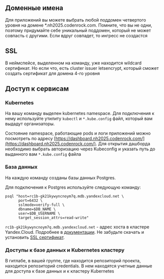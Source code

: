 ## Доменные имена

Для приложений вы можете выбрать любой поддомен четвертого уровня на домене \*.nh2025.codenrock.com.
Помните, что вы не одни, поэтому придумайте себе уникальный поддомен, который не может совпасть с другими. Если вдруг совпадет, то ингресс не создастся

## SSL

В неймспейсе, выделенном на команду, уже находится wildcard сертификат. Но если что, есть cluster issuer letsencrypt, который сможет создать сертификат для домена 4-го уровня

## Доступ к сервисам

### Kubernetes

На вашу команду выделен kubernetes namespace. Для подключения к нему используйте утилиту `kubectl` и `*.kube.config` файл, который вам выдадут организаторы.

Состояние namespace, работающие pods и логи приложений можно посмотреть по адресу [https://dashboard.nh2025.codenrock.com/](https://dashboard.nh2025.codenrock.com/). Для открытия дашборда необходимо выбрать авторизацию через Kubeconfig и указать путь до выданного вам `*.kube.config` файла

### База данных

На каждую команду созданы базы данных Postgres.

Для подключения к Postgres используйте следующую команду:

```
psql "host=rc1b-gk21kywyncnoym7q.mdb.yandexcloud.net \
      port=6432 \
      sslmode=verify-full \
      dbname=$DB_NAME \
      user=$DB_USERNAME \
      target_session_attrs=read-write"
```

`rc1b-gk21kywyncnoym7q.mdb.yandexcloud.net` - адрес хоста в кластере Yandex.Cloud. Подробнее в [документации](https://cloud.yandex.ru/docs/managed-postgresql/). Не забудьте скачать и установить [SSL сертификат](https://cloud.yandex.ru/docs/managed-postgresql/operations/connect#get-ssl-cert).

### Доступы к базе данных и Kubernetes кластеру

В гитлабе, в вашей группе, где находится репозиторий проекта, находится репозиторий credentials. В нем находятся учетные данные для доступа к базе данных и к кластеру Kubernetes
